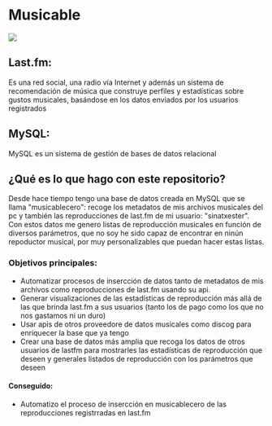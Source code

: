 # Musicable
![](https://github.com/emarferpersonal/musicable/blob/main/imagenes/music_woman_headphones_color.jpg)

## Last.fm:
 Es una red social, una radio vía Internet y además un sistema de recomendación de música que construye perfiles y estadísticas sobre gustos musicales, basándose en los datos enviados por los usuarios registrados

## MySQL:
MySQL es un sistema de gestión de bases de datos relacional 

## ¿Qué es lo que hago con este repositorio?
Desde hace tiempo tengo una base de datos creada en MySQL que se llama "musicablecero": recoge los metadatos de mis archivos musicales del pc y también las reproducciones de last.fm de mi usuario: "sinatxester". Con estos datos me genero listas de reproducción musicales en función de diversos parámetros, que no soy he sido capaz de encontrar en ninún repoductor musical, por muy personalizables que puedan hacer estas listas.

### Objetivos principales:
- Automatizar procesos de insercción de datos tanto de metadatos de mis archivos como reproducciones de last.fm usando su api.
- Generar visualizaciones de las estadísticas de reproducción más allá de las que brinda last.fm a sus usuarios (tanto los de pago como los que no nos gastamos ni un duro)
- Usar apis de otros proveedore de datos musicales como discog para enriquecer la base que ya tengo
- Crear una base de datos más amplia que recoga los datos de otros usuarios de lastfm para mostrarles las estadísticas de reproducción que deseen y generales listados de reproducción con los parámetros que deseen

#### Conseguido:
- Automatizo el proceso de insercción en musicablecero de las reproducciones registrradas en last.fm
